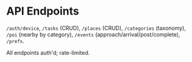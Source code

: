 # API Endpoints

`/auth/device`, `/tasks` (CRUD), `/places` (CRUD), `/categories` (taxonomy),
`/poi` (nearby by category), `/events` (approach/arrival/post/complete), `/prefs`.

All endpoints auth'd; rate-limited.